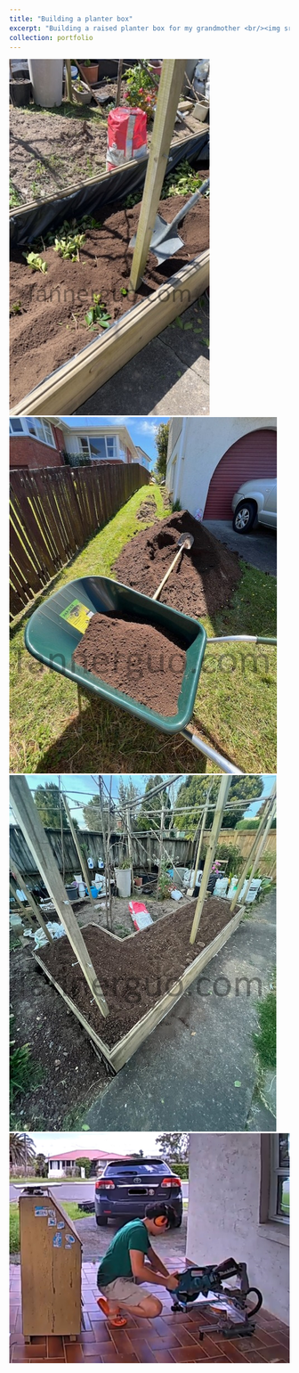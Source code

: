 ```yaml
---
title: "Building a planter box"
excerpt: "Building a raised planter box for my grandmother <br/><img src='/images/planter4.jpg'>"
collection: portfolio
---
```

<img src='/images/planter1.jpg'>
<br/>
<img src='/images/planter2.jpg'>
<br/>
<img src='/images/planter3.jpg'>
<br/>
<img src='/images/planter4.jpg'>
